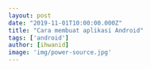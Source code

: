```yaml
---
layout: post
date: "2019-11-01T10:00:00.000Z"
title: "Cara membuat aplikasi Android"
tags: ['android']
author: [ihwanid]
image: 'img/power-source.jpg'
---
```



